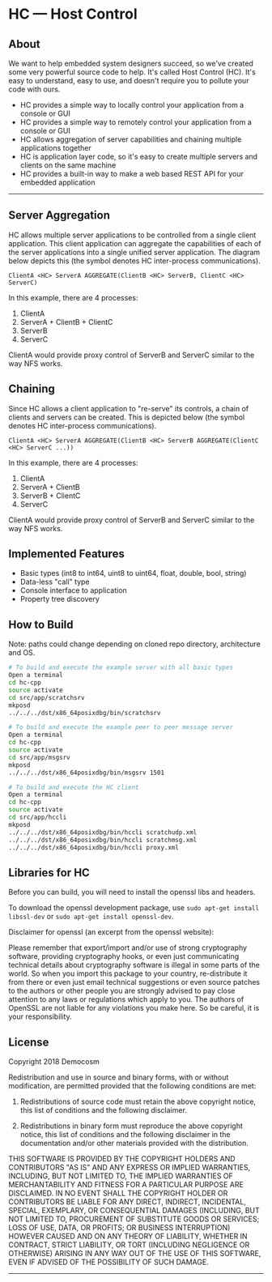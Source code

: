 HC — Host Control
==================

## About

We want to help embedded system designers succeed, so we've created some very powerful source code to help. It's called Host Control (HC). It's easy to understand, easy to use, and doesn't require you to pollute your code with ours.

- HC provides a simple way to locally control your application from a console or GUI
- HC provides a simple way to remotely control your application from a console or GUI
- HC allows aggregation of server capabilities and chaining multiple applications together
- HC is application layer code, so it's easy to create multiple servers and clients on the same machine
- HC provides a built-in way to make a web based REST API for your embedded application

---

## Server Aggregation

HC allows multiple server applications to be controlled from a single client application. This client application can aggregate the capabilities of each of the server applications into a single unified server application. The diagram below depicts this (the <HC> symbol denotes HC inter-process communications).

`ClientA <HC> ServerA AGGREGATE(ClientB <HC> ServerB, ClientC <HC> ServerC)`

In this example, there are 4 processes:
1. ClientA
2. ServerA + ClientB + ClientC
3. ServerB
4. ServerC

ClientA would provide proxy control of ServerB and ServerC similar to the way NFS works.

## Chaining

Since HC allows a client application to "re-serve" its controls, a chain of clients and servers can be created. This is depicted below (the <HC> symbol denotes HC inter-process communications).

`ClientA <HC> ServerA AGGREGATE(ClientB <HC> ServerB AGGREGATE(ClientC <HC> ServerC ...))`

In this example, there are 4 processes:
   1. ClientA
   2. ServerA + ClientB
   3. ServerB + ClientC
   4. ServerC

ClientA would provide proxy control of ServerB and ServerC similar to the way NFS works.

## Implemented Features

* Basic types (int8 to int64, uint8 to uint64, float, double, bool, string)
* Data-less "call" type
* Console interface to application
* Property tree discovery

## How to Build

Note: paths could change depending on cloned repo directory, architecture and OS.

```bash
# To build and execute the example server with all basic types
Open a terminal
cd hc-cpp
source activate
cd src/app/scratchsrv
mkposd
../../../dst/x86_64posixdbg/bin/scratchsrv

# To build and execute the example peer to peer message server
Open a terminal
cd hc-cpp
source activate
cd src/app/msgsrv
mkposd
../../../dst/x86_64posixdbg/bin/msgsrv 1501

# To build and execute the HC client
Open a terminal
cd hc-cpp
source activate
cd src/app/hccli
mkposd
../../../dst/x86_64posixdbg/bin/hccli scratchudp.xml
../../../dst/x86_64posixdbg/bin/hccli scratchmsg.xml
../../../dst/x86_64posixdbg/bin/hccli proxy.xml
```


## Libraries for HC

Before you can build, you will need to install the openssl libs and headers.

To download the openssl development package, use ```sudo apt-get install libssl-dev``` or ```sudo apt-get install openssl-dev```.

Disclaimer for openssl (an excerpt from the openssl website):

Please remember that export/import and/or use of strong cryptography software, providing cryptography hooks, or even just communicating technical details about cryptography software is illegal in some parts of the world. So when you import this package to your country, re-distribute it from there or even just email technical suggestions or even source patches to the authors or other people you are strongly advised to pay close attention to any laws or regulations which apply to you. The authors of OpenSSL are not liable for any violations you make here. So be careful, it is your responsibility.

## License

Copyright 2018 Democosm

Redistribution and use in source and binary forms, with or without
modification, are permitted provided that the following conditions are met:

1. Redistributions of source code must retain the above copyright notice,
   this list of conditions and the following disclaimer.

2. Redistributions in binary form must reproduce the above copyright notice,
   this list of conditions and the following disclaimer in the documentation
   and/or other materials provided with the distribution.

THIS SOFTWARE IS PROVIDED BY THE COPYRIGHT HOLDERS AND CONTRIBUTORS "AS IS"
AND ANY EXPRESS OR IMPLIED WARRANTIES, INCLUDING, BUT NOT LIMITED TO, THE
IMPLIED WARRANTIES OF MERCHANTABILITY AND FITNESS FOR A PARTICULAR PURPOSE
ARE DISCLAIMED. IN NO EVENT SHALL THE COPYRIGHT HOLDER OR CONTRIBUTORS BE
LIABLE FOR ANY DIRECT, INDIRECT, INCIDENTAL, SPECIAL, EXEMPLARY, OR
CONSEQUENTIAL DAMAGES (INCLUDING, BUT NOT LIMITED TO, PROCUREMENT OF
SUBSTITUTE GOODS OR SERVICES; LOSS OF USE, DATA, OR PROFITS; OR BUSINESS
INTERRUPTION) HOWEVER CAUSED AND ON ANY THEORY OF LIABILITY, WHETHER IN
CONTRACT, STRICT LIABILITY, OR TORT (INCLUDING NEGLIGENCE OR OTHERWISE)
ARISING IN ANY WAY OUT OF THE USE OF THIS SOFTWARE, EVEN IF ADVISED OF THE
POSSIBILITY OF SUCH DAMAGE.

---

